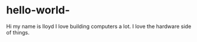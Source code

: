 # hello-world-
Hi my name is lloyd
I love building computers a lot. I love the hardware side of things.  
